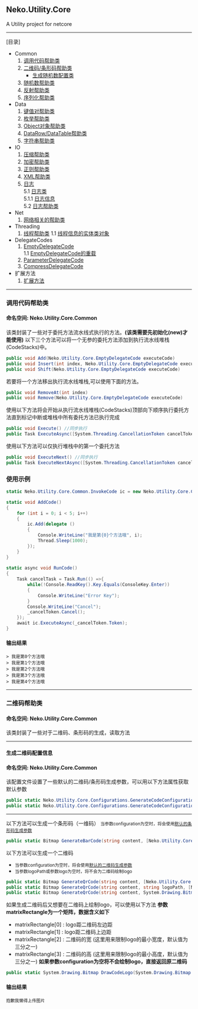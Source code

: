 ## <a id="Neko.Utility">Neko.Utility.Core</a>

 A Utility project for netcore

-----

[目录]

- <a id="Common">Common</a>
    1. [调用代码帮助类](#InvokeCode)
    2. [二维码/条形码帮助类](#QrCodeUtil)
       - [生成随机数配置类](#GenerateCodeConfiguration)
    3. [随机数帮助类](#RandomUtil)
    4. [反射帮助类](#ReferenceUtil)
    5. [序列化帮助类](#SerializeUtil)
- <a id="Data">Data</a>
    1. [键值对帮助类](#DictionaryUtil)
    2. [枚举帮助类](#EnumUtil)
    3. [Object对象帮助类](#ObjectUtil)
    4. [DataRow/DataTable帮助类](#RowUtil)
    5. [字符串帮助类](#StringUtil)
- <a id="IO">IO</a>
    1. [压缩帮助类](#CompressUtil)
    2. [加密帮助类](#EncryptionUtil)
    3. [正则帮助类](#RegularUtil)
    4. [XML帮助类](#XmlUtil)
    5. [日志](#Logging)<br/>
    	5.1 [日志类](#Logger)<br/>
    		5.1.1 [日志信息](#LogInfo)<br/>
    	5.2 [日志帮助类](#LogUtil) 
- <a id="Net">Net</a>
	1. [网络相关的帮助类](#NetUtil)
- <a id="Threading">Threading</a>
	1. [线程帮助类](#ThreadUtil)
		1.1 [线程信息的实体类对象](#IntervalInfo)
- <a id="DelegateCodes">DelegateCodes</a>
	1. [EmptyDelegateCode](#EmptyDelegateCode)<br/>
		1.1 [EmptyDelegateCode的重载](#EmptyDelegateCode_1)
	2. [ParameterDelegateCode](#ParameterDelegateCode)
	3. [CompressDelegateCode](#CompressDelegateCode)
- <a id="Extension">扩展方法</a>
	1. [扩展方法](#ExtensionCodes)
------
### <a id="InvokeCode">调用代码帮助类</a>
#### 命名空间: Neko.Utility.Core.Common
该类封装了一些对于委托方法流水线式执行的方法。<strong>(该类需要先初始化(new)才能使用)</strong>
以下三个方法可以将一个无参的委托方法添加到执行流水线堆栈(CodeStacks)中。

```C#
public void Add(Neko.Utility.Core.EmptyDelegateCode executeCode)
public void Insert(int index, Neko.Utility.Core.EmptyDelegateCode executeCode)
public void Shift(Neko.Utility.Core.EmptyDelegateCode executeCode)
```
若要将一个方法移出执行流水线堆栈,可以使用下面的方法。
```C#
public void RemoveAt(int index)
public void Remove(Neko.Utility.Core.EmptyDelegateCode executeCode)
```
使用以下方法将会开始从执行流水线堆栈(CodeStacks)顶部向下顺序执行委托方法直到标记中断或堆栈中所有委托方法已执行完成
```C#
public void Execute() //同步执行
public Task ExecuteAsync([System.Threading.CancellationToken cancelToken = null]) //异步执行
```
使用以下方法可以仅执行堆栈中的第一个委托方法
```C#
public void ExecuteNext() //同步执行
public Task ExecuteNextAsync([System.Threading.CancellationToken cancelToken = null]) //异步执行
```

### 使用示例
```C#
static Neko.Utility.Core.Common.InvokeCode ic = new Neko.Utility.Core.Common.InvokeCode();

static void AddCode()
{
    for (int i = 0; i < 5; i++)
    {
        ic.Add(delegate ()
        {
            Console.WriteLine("我是第{0}个方法哦", i);
            Thread.Sleep(1000);
        });
    }
}
        
static async void RunCode()
{
    Task cancelTask = Task.Run(() =>{
        while(!Console.ReadKey().Key.Equals(ConsoleKey.Enter))
        {
            Console.WriteLine("Error Key");
        }
        Console.WriteLine("Cancel");
        _cancelToken.Cancel();
    });
    await ic.ExecuteAsync(_cancelToken.Token);
}
```
#### 输出结果
``` Shell
> 我是第0个方法哦
> 我是第1个方法哦
> 我是第2个方法哦
> 我是第3个方法哦
> 我是第4个方法哦
```
------
### <a id="QrCodeUtil">二维码帮助类</a>
#### 命名空间: Neko.Utility.Core.Common
该类封装了一些对于二维码、条形码的生成，读取方法

------
#### <a id="GenerateCodeConfiguration">生成二维码配置信息</a>
#### 命名空间: Neko.Utility.Core.Common
该配置文件设置了一些默认的二维码/条形码生成参数，可以用以下方法属性获取默认参数
```C#
public static Neko.Utility.Core.Configurations.GenerateCodeConfiguration BarCodeDefault { get; } //条形码的默认参数
public static Neko.Utility.Core.Configurations.GenerateCodeConfiguration QrCodeDefault { get; } //二维码的默认参数
```
------
以下方法可以生成一个条形码（一维码）
<small>当参数configuration为空时，将会使用[默认的条形码生成参数](#GenerateCodeConfiguration)</small>
```C#
public static Bitmap GenerateBarCode(string content, [Neko.Utility.Core.Configurations.GenerateCodeConfiguration configuration = null])
```
以下方法可以生成一个二维码
- <small>当参数configuration为空时，将会使用[默认的二维码生成参数](#GenerateCodeConfiguration)</small>
- <small>当参数logoPath或参数logo为空时，将不会为二维码绘制logo</small>
```C#
public static Bitmap GenerateQrCode(string content, [Neko.Utility.Core.Configurations.GenerateCodeConfiguration configuration = null])
public static Bitmap GenerateQrCode(string content, string logoPath, [Neko.Utility.Core.Configurations.GenerateCodeConfiguration configuration = null])
public static Bitmap GenerateQrCode(string content, System.Drawing.Bitmap logo, [Neko.Utility.Core.Configurations.GenerateCodeConfiguration configuration = null])
```
如果生成二维码后又想要在二维码上绘制logo，可以使用以下方法
<strong>参数matrixRectangle为一个矩阵，数据含义如下</strong>
- matrixRectangle[0] : logo距二维码左边距
- matrixRectangle[1] : logo距二维码上边距
- matrixRectangle[2] : 二维码的宽 (这里用来限制logo的最小宽度，默认值为三分之一)
- matrixRectangle[3] : 二维码的高 (这里用来限制logo的最小高度，默认值为三分之一)
<strong>如果参数configuration为空将不会绘制logo，直接返回原二维码</strong>
```C#
public static System.Drawing.Bitmap DrawCodeLogo(System.Drawing.Bitmap codeBitmap, int[] matrixRectangle, System.Drawing.Bitmap codeLogo, Neko.Utility.Core.Configurations.GenerateCodeConfiguration configuration)
```
#### 输出结果
<small>抱歉我懒得上传图片</small>